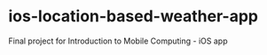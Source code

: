 ios-location-based-weather-app
==============================

Final project for Introduction to Mobile Computing - iOS app
